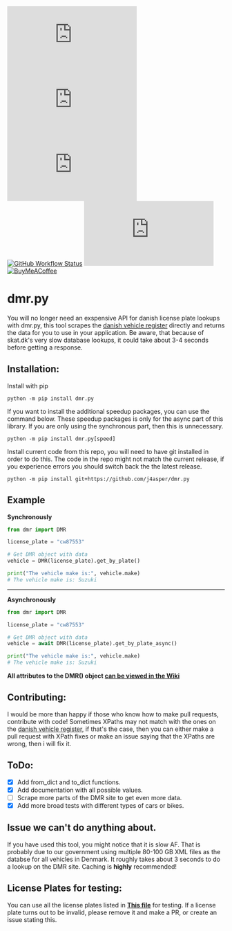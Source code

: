 [![PyPI - Python Version](https://img.shields.io/pypi/pyversions/dmr.py?style=for-the-badge)](https://www.python.org/downloads/)
[![PyPI](https://img.shields.io/pypi/v/dmr.py?style=for-the-badge)](https://pypi.org/project/dmr.py/)
[![PyPI - Downloads](https://img.shields.io/pypi/dm/dmr.py?style=for-the-badge)](https://pypi.org/project/dmr.py/)  
[![GitHub Workflow Status](https://img.shields.io/github/workflow/status/j4asper/dmr.py/dmr%20test?style=for-the-badge)](https://github.com/j4asper/dmr.py/actions)
[![GitHub](https://img.shields.io/github/license/j4asper/dmr.py?style=for-the-badge)](https://github.com/j4asper/dmr.py/blob/main/LICENSE)
[![BuyMeACoffee](https://img.shields.io/badge/Buy%20Me%20a%20Coffee-ffdd00?style=for-the-badge&logo=buy-me-a-coffee&logoColor=black)](https://www.buymeacoffee.com/jazper 'Click here to donate')  

# dmr.py  
You will no longer need an exspensive API for danish license plate lookups with dmr.py, this tool scrapes the [danish vehicle register](https://motorregister.skat.dk/dmr-kerne/koeretoejdetaljer/visKoeretoej 'motorregister.skat.dk') directly and returns the data for you to use in your application. Be aware, that because of skat.dk's very slow database lookups, it could take about 3-4 seconds before getting a response.  

## Installation:  
Install with pip
```console
python -m pip install dmr.py
```  

If you want to install the additional speedup packages, you can use the command below. These speedup packages is only for the async part of this library. If you are only using the synchronous part, then this is unnecessary.
```console
python -m pip install dmr.py[speed]
```


Install current code from this repo, you will need to have git installed in order to do this. The code in the repo might not match the current release, if you experience errors you should switch back the the latest release.
```console
python -m pip install git+https://github.com/j4asper/dmr.py
```


## Example  

**Synchronously**  
```python
from dmr import DMR

license_plate = "cw87553"

# Get DMR object with data
vehicle = DMR(license_plate).get_by_plate()

print("The vehicle make is:", vehicle.make)
# The vehicle make is: Suzuki
```
---
**Asynchronously**  
```python
from dmr import DMR

license_plate = "cw87553"

# Get DMR object with data
vehicle = await DMR(license_plate).get_by_plate_async()

print("The vehicle make is:", vehicle.make)
# The vehicle make is: Suzuki
```

**All attributes to the DMR() object [can be viewed in the Wiki](https://github.com/j4asper/dmr.py/wiki/DMR-Attributes 'Click here to go to the Wiki')**

## Contributing:
I would be more than happy if those who know how to make pull requests, contribute with code! Sometimes XPaths may not match with the ones on the [danish vehicle register](https://motorregister.skat.dk/dmr-kerne/koeretoejdetaljer/visKoeretoej 'motorregister.skat.dk'), if that's the case, then you can either make a pull request with XPath fixes or make an issue saying that the XPaths are wrong, then i will fix it.  

## ToDo:
- [x] Add from_dict and to_dict functions.  
- [x] Add documentation with all possible values.  
- [ ] Scrape more parts of the DMR site to get even more data. 
- [x] Add more broad tests with different types of cars or bikes.  

## Issue we can't do anything about.  
If you have used this tool, you might notice that it is slow AF. That is probably due to our government using multiple 80-100 GB XML files as the databse for all vehicles in Denmark. It roughly takes about 3 seconds to do a lookup on the DMR site. Caching is __highly__ recommended!  

## License Plates for testing:
You can use all the license plates listed in [**This file**](https://github.com/j4asper/dmr.py/blob/main/license_plates.txt 'Click here') for testing. If a license plate turns out to be invalid, please remove it and make a PR, or create an issue stating this.
